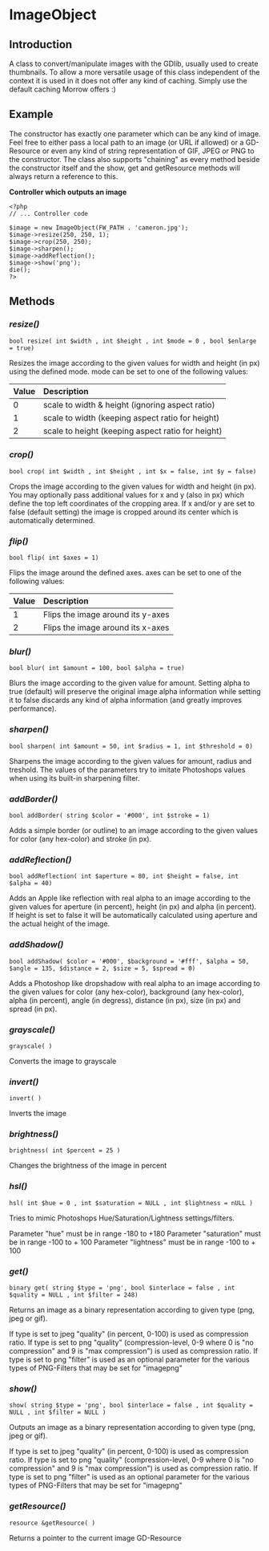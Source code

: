 # ImageObject #



## Introduction ##

A class to convert/manipulate images with the GDlib, usually used to create thumbnails. To allow a more versatile usage of this class independent of the context it is used in it does not offer any kind of caching. Simply use the default caching Morrow offers :)

## Example ##

The constructor has exactly one parameter which can be any kind of image. Feel free to either pass a local path to an image (or URL if allowed) or a GD-Resource or even any kind of string representation of GIF, JPEG or PNG to the constructor. The class also supports "chaining" as every method beside the constructor itself and the show, get and getResource methods will always return a reference to this.

**Controller which outputs an image**
```
<?php
// ... Controller code
 
$image = new ImageObject(FW_PATH . 'cameron.jpg');
$image->resize(250, 250, 1);
$image->crop(250, 250);
$image->sharpen();
$image->addReflection();
$image->show('png');
die();
?>
```

## Methods ##

### _resize()_ ###
```
bool resize( int $width , int $height , int $mode = 0 , bool $enlarge = true)
```
Resizes the image according to the given values for width and height (in px) using the defined mode. mode can be set to one of the following values:

| Value | Description |
|:------|:------------|
| 0     | scale to width & height (ignoring aspect ratio) |
| 1     | scale to width (keeping aspect ratio for height) |
| 2     | scale to height (keeping aspect ratio for height) |

### _crop()_ ###
```
bool crop( int $width , int $height , int $x = false, int $y = false)
```
Crops the image according to the given values for width and height (in px). You may optionally pass additional values for x and y (also in px) which define the top left coordinates of the cropping area. If x and/or y are set to false (default setting) the image is cropped around its center which is automatically determined.

### _flip()_ ###
```
bool flip( int $axes = 1)
```
Flips the image around the defined axes. axes can be set to one of the following values:

| Value | Description |
|:------|:------------|
| 1     | Flips the image around its y-axes |
| 2     | Flips the image around its x-axes |

### _blur()_ ###
```
bool blur( int $amount = 100, bool $alpha = true)
```
Blurs the image according to the given value for amount. Setting alpha to true (default) will preserve the original image alpha information while setting it to false discards any kind of alpha information (and greatly improves performance).

### _sharpen()_ ###
```
bool sharpen( int $amount = 50, int $radius = 1, int $threshold = 0)
```
Sharpens the image according to the given values for amount, radius and treshold. The values of the parameters try to imitate Photoshops values when using its built-in sharpening filter.

### _addBorder()_ ###
```
bool addBorder( string $color = '#000', int $stroke = 1)
```
Adds a simple border (or outline) to an image according to the given values for color (any hex-color) and stroke (in px).

### _addReflection()_ ###
```
bool addReflection( int $aperture = 80, int $height = false, int $alpha = 40)
```
Adds an Apple like reflection with real alpha to an image according to the given values for aperture (in percent), height (in px) and alpha (in percent). If height is set to false it will be automatically calculated using aperture and the actual height of the image.

### _addShadow()_ ###
```
bool addShadow( $color = '#000', $background = '#fff', $alpha = 50, $angle = 135, $distance = 2, $size = 5, $spread = 0)
```
Adds a Photoshop like dropshadow with real alpha to an image according to the given values for color (any hex-color), background (any hex-color), alpha (in percent), angle (in degress), distance (in px), size (in px) and spread (in px).

### _grayscale()_ ###
```
grayscale( )
```
Converts the image to grayscale

### _invert()_ ###
```
invert( )
```
Inverts the image

### _brightness()_ ###
```
brightness( int $percent = 25 )
```
Changes the brightness of the image in percent

### _hsl()_ ###
```
hsl( int $hue = 0 , int $saturation = NULL , int $lightness = nULL )
```
Tries to mimic Photoshops Hue/Saturation/Lightness settings/filters.

Parameter "hue" must be in range -180 to +180
Parameter "saturation" must be in range -100 to + 100
Parameter "lightness" must be in range -100 to + 100

### _get()_ ###
```
binary get( string $type = 'png', bool $interlace = false , int $quality = NULL , int $filter = 248)
```
Returns an image as a binary representation according to given type (png, jpeg or gif).

If type is set to jpeg "quality" (in percent, 0-100) is used as compression ratio.
If type is set to png "quality" (compression-level, 0-9 where 0 is "no compression" and 9 is "max compression") is used as compression ratio.
If type is set to png "filter" is used as an optional parameter for the various types of PNG-Filters that may be set for "imagepng"

### _show()_ ###
```
show( string $type = 'png', bool $interlace = false , int $quality = NULL , int $filter = NULL )
```
Outputs an image as a binary representation according to given type (png, jpeg or gif).

If type is set to jpeg "quality" (in percent, 0-100) is used as compression ratio.
If type is set to png "quality" (compression-level, 0-9 where 0 is "no compression" and 9 is "max compression") is used as compression ratio.
If type is set to png "filter" is used as an optional parameter for the various types of PNG-Filters that may be set for "imagepng"

### _getResource()_ ###
```
resource &getResource( )
```
Returns a pointer to the current image GD-Resource